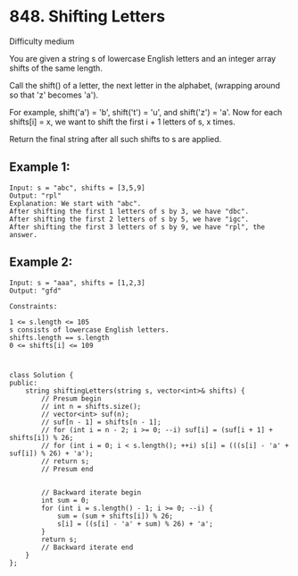 # 848. Shifting Letters
Difficulty medium

You are given a string s of lowercase English letters and an integer array shifts of the same length.

Call the shift() of a letter, the next letter in the alphabet, (wrapping around so that 'z' becomes 'a').

For example, shift('a') = 'b', shift('t') = 'u', and shift('z') = 'a'.
Now for each shifts[i] = x, we want to shift the first i + 1 letters of s, x times.

Return the final string after all such shifts to s are applied.


## Example 1:
```
Input: s = "abc", shifts = [3,5,9]
Output: "rpl"
Explanation: We start with "abc".
After shifting the first 1 letters of s by 3, we have "dbc".
After shifting the first 2 letters of s by 5, we have "igc".
After shifting the first 3 letters of s by 9, we have "rpl", the answer.
```


## Example 2:
```
Input: s = "aaa", shifts = [1,2,3]
Output: "gfd"
```


```
Constraints:

1 <= s.length <= 105
s consists of lowercase English letters.
shifts.length == s.length
0 <= shifts[i] <= 109
```


#
```
class Solution {
public:
    string shiftingLetters(string s, vector<int>& shifts) {
        // Presum begin
        // int n = shifts.size();
        // vector<int> suf(n);
        // suf[n - 1] = shifts[n - 1];
        // for (int i = n - 2; i >= 0; --i) suf[i] = (suf[i + 1] + shifts[i]) % 26;
        // for (int i = 0; i < s.length(); ++i) s[i] = (((s[i] - 'a' + suf[i]) % 26) + 'a');
        // return s;
        // Presum end


        // Backward iterate begin
        int sum = 0;
        for (int i = s.length() - 1; i >= 0; --i) {
            sum = (sum + shifts[i]) % 26;
            s[i] = ((s[i] - 'a' + sum) % 26) + 'a';
        }
        return s;
        // Backward iterate end
    }
};
```